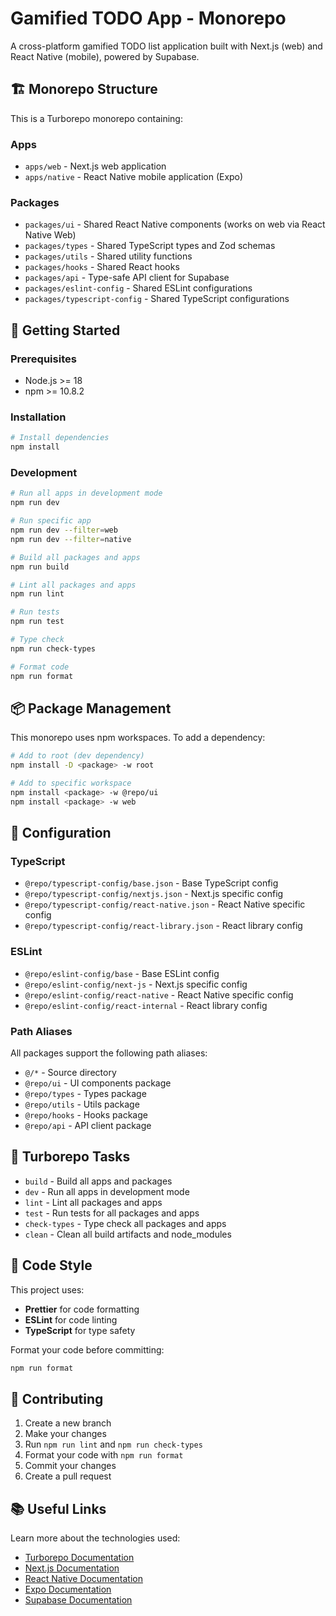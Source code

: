 # Gamified TODO App - Monorepo

A cross-platform gamified TODO list application built with Next.js (web) and React Native (mobile), powered by Supabase.

## 🏗️ Monorepo Structure

This is a Turborepo monorepo containing:

### Apps

- `apps/web` - Next.js web application
- `apps/native` - React Native mobile application (Expo)

### Packages

- `packages/ui` - Shared React Native components (works on web via React Native Web)
- `packages/types` - Shared TypeScript types and Zod schemas
- `packages/utils` - Shared utility functions
- `packages/hooks` - Shared React hooks
- `packages/api` - Type-safe API client for Supabase
- `packages/eslint-config` - Shared ESLint configurations
- `packages/typescript-config` - Shared TypeScript configurations

## 🚀 Getting Started

### Prerequisites

- Node.js >= 18
- npm >= 10.8.2

### Installation

```bash
# Install dependencies
npm install
```

### Development

```bash
# Run all apps in development mode
npm run dev

# Run specific app
npm run dev --filter=web
npm run dev --filter=native

# Build all packages and apps
npm run build

# Lint all packages and apps
npm run lint

# Run tests
npm run test

# Type check
npm run check-types

# Format code
npm run format
```

## 📦 Package Management

This monorepo uses npm workspaces. To add a dependency:

```bash
# Add to root (dev dependency)
npm install -D <package> -w root

# Add to specific workspace
npm install <package> -w @repo/ui
npm install <package> -w web
```

## 🔧 Configuration

### TypeScript

- `@repo/typescript-config/base.json` - Base TypeScript config
- `@repo/typescript-config/nextjs.json` - Next.js specific config
- `@repo/typescript-config/react-native.json` - React Native specific config
- `@repo/typescript-config/react-library.json` - React library config

### ESLint

- `@repo/eslint-config/base` - Base ESLint config
- `@repo/eslint-config/next-js` - Next.js specific config
- `@repo/eslint-config/react-native` - React Native specific config
- `@repo/eslint-config/react-internal` - React library config

### Path Aliases

All packages support the following path aliases:

- `@/*` - Source directory
- `@repo/ui` - UI components package
- `@repo/types` - Types package
- `@repo/utils` - Utils package
- `@repo/hooks` - Hooks package
- `@repo/api` - API client package

## 🏃 Turborepo Tasks

- `build` - Build all apps and packages
- `dev` - Run all apps in development mode
- `lint` - Lint all packages and apps
- `test` - Run tests for all packages and apps
- `check-types` - Type check all packages and apps
- `clean` - Clean all build artifacts and node_modules

## 📝 Code Style

This project uses:

- **Prettier** for code formatting
- **ESLint** for code linting
- **TypeScript** for type safety

Format your code before committing:

```bash
npm run format
```

## 🤝 Contributing

1. Create a new branch
2. Make your changes
3. Run `npm run lint` and `npm run check-types`
4. Format your code with `npm run format`
5. Commit your changes
6. Create a pull request

## 📚 Useful Links

Learn more about the technologies used:

- [Turborepo Documentation](https://turborepo.com/docs)
- [Next.js Documentation](https://nextjs.org/docs)
- [React Native Documentation](https://reactnative.dev/docs/getting-started)
- [Expo Documentation](https://docs.expo.dev/)
- [Supabase Documentation](https://supabase.com/docs)

